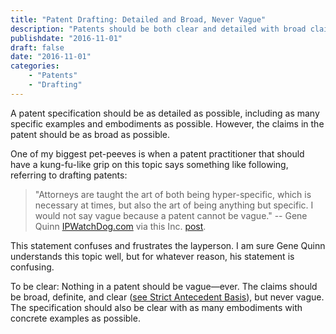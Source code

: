 ```yaml
---
title: "Patent Drafting: Detailed and Broad, Never Vague"
description: "Patents should be both clear and detailed with broad claims, but never vague."
publishdate: "2016-11-01"
draft: false
date: "2016-11-01"
categories: 
    - "Patents"
    - "Drafting"
---
```


A patent specification should be as detailed as possible, including as many specific examples and embodiments as possible. However, the claims in the patent should be as broad as possible.

One of my biggest pet-peeves is when a patent practitioner that should have a kung-fu-like grip on this topic says something like following, referring to drafting patents: 

> "Attorneys are taught the art of both being hyper-specific, which is necessary at times, but also the art of being anything but specific. I would not say vague because a patent cannot be vague." -- Gene Quinn [IPWatchDog.com](IPWatchDog.com) via this Inc. [post](http://www.inc.com/stephen-key/should-you-hire-a-patent-agent-instead-of-a-patent-attorney.html).

This statement confuses and frustrates the layperson. I am sure Gene Quinn understands this topic well, but for whatever reason, his statement is confusing.

To be clear: Nothing in a patent should be vague—ever. The claims should be broad, definite, and clear ([see Strict Antecedent Basis](posts/sab-intro)), but never vague. The specification should also be clear with as many embodiments with concrete examples as possible.

